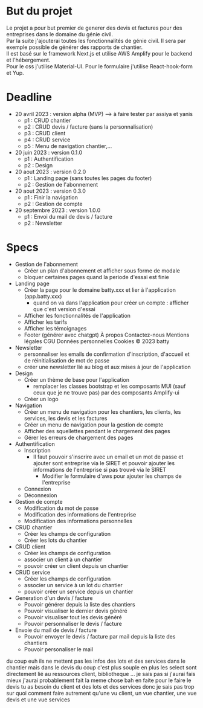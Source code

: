 # But du projet

Le projet a pour but premier de generer des devis et factures pour des entreprises dans le domaine du génie civil.  
Par la suite j'ajouterai toutes les fonctionnalités de génie civil. Il sera par exemple possible de générer des rapports de chantier.  
Il est basé sur le framework Next.js et utilise AWS Amplify pour le backend et l'hébergement.  
Pour le css j'utilise Material-UI.
Pour le formulaire j'utilise React-hook-form et Yup.

# Deadline

- 20 avril 2023 : version alpha (MVP) --> à faire tester par assiya et yanis
  - p1 : CRUD chantier
  - p2 : CRUD devis / facture (sans la personnalisation)
  - p3 : CRUD client
  - p4 : CRUD service
  - p5 : Menu de navigation chantier,...
- 20 juin 2023 : version 0.1.0
  - p1 : Authentification
  - p2 : Design
- 20 aout 2023 : version 0.2.0
  - p1 : Landing page (sans toutes les pages du footer)
  - p2 : Gestion de l'abonnement
- 20 aout 2023 : version 0.3.0
  - p1 : Finir la navigation
  - p2 : Gestion de compte
- 20 septembre 2023 : version 1.0.0
  - p1 : Envoi du mail de devis / facture
  - p2 : Newsletter

# Specs

- Gestion de l'abonnement
  - Créer un plan d'abonnement et afficher sous forme de modale
  - bloquer certaines pages quand la periode d'essai est finie
- Landing page
  - Créer la page pour le domaine batty.xxx et lier à l'application (app.batty.xxx)
    - quand on va dans l'application pour créer un compte : afficher que c'est version d'essai
  - Afficher les fonctionnalités de l'application
  - Afficher les tarifs
  - Afficher les témoignages
  - Footer (générer avec chatgpt)
    À propos
      Contactez-nous
      Mentions légales
      CGU
      Données personnelles
      Cookies
      © 2023 batty
- Newsletter
  - personnaliser les emails de confirmation d'inscription, d'accueil et de réinitialisation de mot de passe
  - créer une newsletter lié au blog et aux mises à jour de l'application
- Design
  - Créer un thème de base pour l'application
    - remplacer les classes bootstrap et les composants MUI (sauf ceux que je ne trouve pas) par des composants Amplify-ui
  - Créer un logo
- Navigation
  - Créer un menu de navigation pour les chantiers, les clients, les services, les devis et les factures
  - Créer un menu de navigation pour la gestion de compte
  - Afficher des squellettes pendant le chargement des pages
  - Gérer les erreurs de chargement des pages
- Authentification
  - Inscription
    - Il faut pouvoir s'inscrire avec un email et un mot de passe et ajouter sont entreprise via le SIRET et pouvoir ajouter les informations de l'entreprise si pas trouvé via le SIRET
      - Modifier le formulaire d'aws pour ajouter les champs de l'entreprise
  - Connexion
  - Déconnexion
- Gestion de compte
  - Modification du mot de passe
  - Modification des informations de l'entreprise
  - Modification des informations personnelles
- CRUD chantier
  - Créer les champs de configuration
  - Créer les lots du chantier
- CRUD client
  - Créer les champs de configuration
  - associer un client à un chantier
  - pouvoir créer un client depuis un chantier
- CRUD service
  - Créer les champs de configuration
  - associer un service à un lot du chantier
  - pouvoir créer un service depuis un chantier
- Generation d'un devis / facture
  - Pouvoir générer depuis la liste des chantiers
  - Pouvoir visualiser le dernier devis généré
  - Pouvoir visualiser tout les devis généré
  - Pouvoir personnaliser le devis / facture
- Envoie du mail de devis / facture
  - Pouvoir envoyer le devis / facture par mail depuis la liste des chantiers
  - Pouvoir personaliser le mail

du coup euh ils ne mettent pas les infos des lots et des services dans le chantier mais dans le devis
du coup c'est plus souple en plus les select sont directement lié au ressources client, bibliotheque ...
je sais pas si j'aurai fais mieux
j'aurai probablement fait la meme chose
bah en faite pour le faire le devis tu as besoin du client et des lots et des services
donc je sais pas trop sur quoi comment faire autrement qu'une vu client, un vue chantier, une vue devis et une vue services
